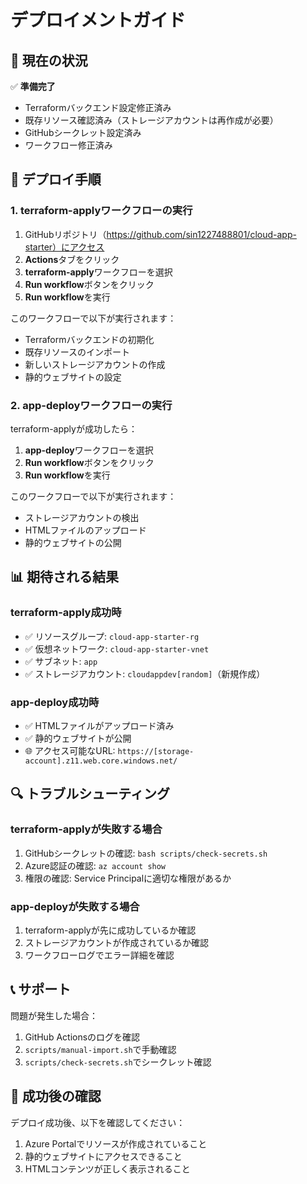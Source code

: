 # デプロイメントガイド

## 🎯 現在の状況

✅ **準備完了**
- Terraformバックエンド設定修正済み
- 既存リソース確認済み（ストレージアカウントは再作成が必要）
- GitHubシークレット設定済み
- ワークフロー修正済み

## 🚀 デプロイ手順

### 1. terraform-applyワークフローの実行

1. GitHubリポジトリ（https://github.com/sin1227488801/cloud-app-starter）にアクセス
2. **Actions**タブをクリック
3. **terraform-apply**ワークフローを選択
4. **Run workflow**ボタンをクリック
5. **Run workflow**を実行

このワークフローで以下が実行されます：
- Terraformバックエンドの初期化
- 既存リソースのインポート
- 新しいストレージアカウントの作成
- 静的ウェブサイトの設定

### 2. app-deployワークフローの実行

terraform-applyが成功したら：

1. **app-deploy**ワークフローを選択
2. **Run workflow**ボタンをクリック
3. **Run workflow**を実行

このワークフローで以下が実行されます：
- ストレージアカウントの検出
- HTMLファイルのアップロード
- 静的ウェブサイトの公開

## 📊 期待される結果

### terraform-apply成功時
- ✅ リソースグループ: `cloud-app-starter-rg`
- ✅ 仮想ネットワーク: `cloud-app-starter-vnet`
- ✅ サブネット: `app`
- ✅ ストレージアカウント: `cloudappdev[random]`（新規作成）

### app-deploy成功時
- ✅ HTMLファイルがアップロード済み
- ✅ 静的ウェブサイトが公開
- 🌐 アクセス可能なURL: `https://[storage-account].z11.web.core.windows.net/`

## 🔍 トラブルシューティング

### terraform-applyが失敗する場合
1. GitHubシークレットの確認: `bash scripts/check-secrets.sh`
2. Azure認証の確認: `az account show`
3. 権限の確認: Service Principalに適切な権限があるか

### app-deployが失敗する場合
1. terraform-applyが先に成功しているか確認
2. ストレージアカウントが作成されているか確認
3. ワークフローログでエラー詳細を確認

## 📞 サポート

問題が発生した場合：
1. GitHub Actionsのログを確認
2. `scripts/manual-import.sh`で手動確認
3. `scripts/check-secrets.sh`でシークレット確認

## 🎉 成功後の確認

デプロイ成功後、以下を確認してください：
1. Azure Portalでリソースが作成されていること
2. 静的ウェブサイトにアクセスできること
3. HTMLコンテンツが正しく表示されること